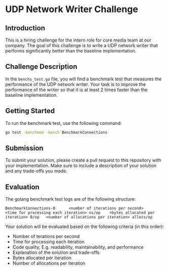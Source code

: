 # UDP Network Writer Challenge

## Introduction
This is a hiring challenge for the intern role for core media team at our company. The goal of this challenge is to write a UDP network writer that performs significantly better than the baseline implementation.

## Challenge Description
In the `benchs_test.go` file, you will find a benchmark test that measures the performance of the UDP network writer. Your task is to improve the performance of the writer so that it is at least 2 times faster than the baseline implementation.

## Getting Started
To run the benchmark test, use the following command:
```bash
go test -benchmem -bench BenchmarkConnections
```

## Submission
To submit your solution, please create a pull request to this repository with your implementation. Make sure to include a description of your solution and any trade-offs you made.

## Evaluation
The golang benchmark test logs are of the following structure:
```
BenchmarkConnections-8   	<number of iterations per second>	       <time for processing each iteration> ns/op    <bytes allocated per iteration> B/op   <number of allocations per iteration> allocs/op
```
Your solution will be evaluated based on the following criteria (in this order):
- Number of terations per second
- Time for processing each iteration
- Code quality, E.g. readability, maintainability, and performance
- Explanation of the solution and trade-offs
- Bytes allocated per iteration
- Number of allocations per iteration
